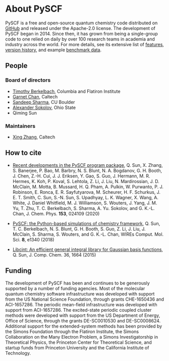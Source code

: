 # About PySCF 

PySCF is a free and open-source quantum chemistry code distributed on
[GitHub](https://github.com/pyscf/pyscf) and released under the Apache-2.0
license.  The development of PySCF began in 2014. Since then, it has grown 
from being a single-group code to one relied on daily by over 100 research
teams in academia and industry across the world. For more details, see its
extensive list of [features](features.rst), [version history](version), and 
example [benchmark data](benchmark).

## People

### Board of directors

- [Timothy Berkelbach](https://berkelbach.chem.columbia.edu/), Columbia and Flatiron Institute
- [Garnet Chan](https://www.chan-lab.caltech.edu/), Caltech
- [Sandeep Sharma](https://www.colorado.edu/lab/sharmagroup/), CU Boulder
- [Alexander Sokolov](https://research.cbc.osu.edu/sokolov.8/), Ohio State
- Qiming Sun

### Maintainers

- [Xing Zhang](https://www.chan-lab.caltech.edu/people), Caltech

## How to cite

- [Recent developments in the PySCF program package](https://doi.org/10.1063/5.0006074), Q. Sun, X. Zhang, S. Banerjee, P. Bao, M. Barbry, N. S. Blunt, N. A. Bogdanov, G. H. Booth, J. Chen, Z.-H. Cui, J. J. Eriksen, Y. Gao, S. Guo, J. Hermann, M. R. Hermes, K. Koh, P. Koval, S. Lehtola, Z. Li, J. Liu, N. Mardirossian, J. D. McClain, M. Motta, B. Mussard, H. Q. Pham, A. Pulkin, W. Purwanto, P. J. Robinson, E. Ronca, E. R. Sayfutyarova, M. Scheurer, H. F. Schurkus, J. E. T. Smith, C. Sun, S.-N. Sun, S. Upadhyay, L. K. Wagner, X. Wang, A. White, J. Daniel Whitfield, M. J. Williamson, S. Wouters, J. Yang, J. M. Yu, T. Zhu, T. C. Berkelbach, S. Sharma, A. Yu. Sokolov, and G. K.-L. Chan, J. Chem. Phys. **153**, 024109 (2020)

- [PySCF: the Python-based simulations of chemistry framework](https://doi.org/10.1002/wcms.1340), Q. Sun, T. C. Berkelbach, N. S. Blunt, G. H. Booth, S. Guo, Z. Li, J. Liu, J. McClain, S. Sharma, S. Wouters, and G. K.-L. Chan, WIREs Comput. Mol. Sci. **8**, e1340 (2018)

- [Libcint: An efficient general integral library for Gaussian basis functions](https://doi.org/10.1002/jcc.23981), Q. Sun, J. Comp. Chem. 36, 1664 (2015)

## Funding

The development of PySCF has been and continues to be generously supported by a
number of funding agencies. Most of the molecular quantum chemistry software
infrastructure was developed with support from the US National Science
Foundation, through grants CHE-1650436 and ACI-1657286. The periodic mean-field
infrastructure was developed with support from ACI-1657286. The excited-state
periodic coupled cluster methods were developed with support from the US
Department of Energy, Office of Science, through the grants DE-SC0010530 and
DE-SC0008624. Additional support for the extended-system methods has been
provided by the Simons Foundation through the Flatiron Institute, the Simons
Collaboration on the Many Electron Problem, a Simons Investigatorship in
Theoretical Physics, the Princeton Center for Theoretical Science, and startup
funds from Princeton University and the California Institute of Technology.

